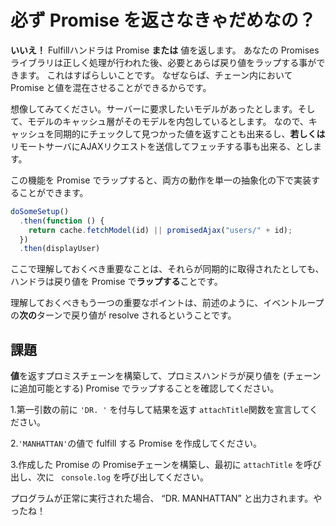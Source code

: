 # 必ず Promise を返さなきゃだめなの？

**いいえ！** Fulfillハンドラは Promise **または** 値を返します。
あなたの Promises ライブラリは正しく処理が行われた後、必要とあらば戻り値をラップする事ができます。
これはすばらしいことです。
なぜならば、チェーン内において Promise と値を混在させることができるからです。

想像してみてください。サーバーに要求したいモデルがあったとします。そして、モデルのキャッシュ層がそのモデルを内包しているとします。
なので、キャッシュを同期的にチェックして見つかった値を返すことも出来るし、**若しくは** リモートサーバにAJAXリクエストを送信してフェッチする事も出来る、とします。

この機能を Promise でラップすると、両方の動作を単一の抽象化の下で実装することができます。

```js
doSomeSetup()
  .then(function () {
    return cache.fetchModel(id) || promisedAjax("users/" + id);
  })
  .then(displayUser)
```

ここで理解しておくべき重要なことは、それらが同期的に取得されたとしても、ハンドラは戻り値を Promise で**ラップする**ことです。

理解しておくべきもう一つの重要なポイントは、前述のように、イベントループの**次の**ターンで戻り値が resolve されるということです。


## 課題

**値**を返すプロミスチェーンを構築して、プロミスハンドラが戻り値を (チェーンに追加可能とする) Promise でラップすることを確認してください。


1.第一引数の前に `'DR. '` を付与して結果を返す `attachTitle`関数を宣言してください。

2.`'MANHATTAN'`の値で fulfill する Promise を作成してください。

3.作成した Promise の Promiseチェーンを構築し、最初に `attachTitle` を呼び出し、次に ` console.log` を呼び出してください。


プログラムが正常に実行された場合、 “DR. MANHATTAN” と出力されます。やったね！

